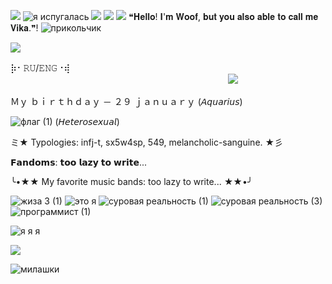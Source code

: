 ![](https://64.media.tumblr.com/fbed3c789fe2160c2a1f1e3aa8a1b2e7/074ea6737b8d636b-46/s250x400/83d4bfb1a987c034e8e1f8febbf285075b496179.gifv)
![я испугалась](https://github.com/user-attachments/assets/c158488f-95fb-484b-82f3-1ca4c70e4b25)
![](https://64.media.tumblr.com/ba6b973f37dd622d26c0ab6c0c51ef71/074ea6737b8d636b-3e/s100x200/e26e44b345ad697f93bf7528e0f27918bd47500a.pnj) ![](https://64.media.tumblr.com/c33546b95f17f874a9330450c8766b75/57c01b7c1fe1c08b-5f/s100x200/2d71f011c249a6c6f3eb007e9c96925e1474794f.gifv) ![](https://64.media.tumblr.com/f93420f8e6d8d28ea352cd31b50a8beb/074ea6737b8d636b-a9/s100x200/6d7cf7edb829e442fcd99c5be21183ce9ac95848.pnj) 
❝𝐇𝐞𝐥𝐥𝐨! 𝐈'𝐦 𝐖𝐨𝐨𝐟, 𝐛𝐮𝐭 𝐲𝐨𝐮 𝐚𝐥𝐬𝐨 𝐚𝐛𝐥𝐞 𝐭𝐨 𝐜𝐚𝐥𝐥 𝐦𝐞 𝐕𝐢𝐤𝐚.❞! ![прикольчик](https://github.com/user-attachments/assets/f2e9f131-1a6b-4381-84bc-8a9d974b6ee4)


![](https://64.media.tumblr.com/8de55d874d296a22bfcad09c74c18c37/0eaf7daac65a55ef-d3/s75x75_c1/5e8841fcbaf4d004ed8e0f7765144cf554599189.gifv)

⡷⠂𝚁𝚄/𝙴𝙽𝙶⠐⢾ㅤㅤ
ㅤㅤㅤㅤㅤㅤㅤㅤㅤㅤㅤㅤㅤㅤㅤㅤㅤㅤㅤㅤㅤㅤㅤㅤㅤㅤㅤㅤㅤㅤㅤㅤㅤㅤㅤㅤㅤㅤㅤㅤㅤㅤㅤㅤㅤㅤㅤㅤㅤㅤㅤㅤㅤㅤㅤㅤ![](https://64.media.tumblr.com/606bec47cdff6667707083651e607b55/ab2ea8d12f0ae357-f9/s540x810/cdae9ddd772b48438bdf679ca78a913df554e354.pnj)

Ｍｙ ｂｉｒｔｈｄａｙ － ２９ ｊａｎｕａｒｙ (𝘈𝘲𝘶𝘢𝘳𝘪𝘶𝘴)

![флаг (1)](https://github.com/user-attachments/assets/6a499e16-1e1b-403e-8140-c58b05408122) (𝘏𝘦𝘵𝘦𝘳𝘰𝘴𝘦𝘹𝘶𝘢𝘭)


ミ★ Typologies: infj-t, sx5w4sp, 549, melancholic-sanguine. ★彡

𝗙𝗮𝗻𝗱𝗼𝗺𝘀: 𝘁𝗼𝗼 𝗹𝗮𝘇𝘆 𝘁𝗼 𝘄𝗿𝗶𝘁𝗲...

╰•★★ My favorite music bands: too lazy to write... ★★•╯

![жиза 3 (1)](https://github.com/user-attachments/assets/968bec2e-2ff9-4df3-b78c-9881ad03657d) ![это я](https://github.com/user-attachments/assets/16e001a9-05d0-483b-b667-eb7d1689056e) ![суровая реальность (1)](https://github.com/user-attachments/assets/28bf0afc-0ea2-4a73-beb9-35012a6031c0) ![суровая реальность (3)](https://github.com/user-attachments/assets/a12bad2c-b21f-4eeb-bebd-ac4027f8b610) ![программист (1)](https://github.com/user-attachments/assets/ff1e0e32-11e7-4596-8867-168d52e13352)







            
![я я я](https://github.com/user-attachments/assets/f8e0841a-c9da-42b7-98de-a03155d86a37)


                                                     
 ![](https://64.media.tumblr.com/f5df576b0b86f656eb752b9bdeeea6c2/1ca8f2696de80f42-cd/s100x200/4fc6addeddd67a47fcd15873da678fab6a9bcdd2.gifv)

 ![милашки](https://github.com/user-attachments/assets/3aaf2fb9-ef69-452c-9bf0-e0aaaa99434d)












